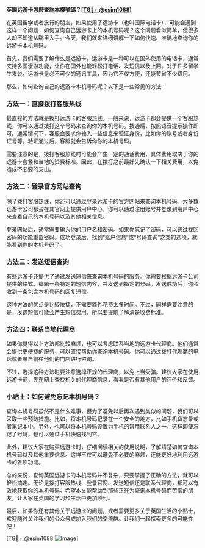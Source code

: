 **英国远游卡怎麽查詢本機號碼？[[TG💪+ @esim1088](https://t.me/s/esim1088)]**

在英国留学或者旅行的朋友，如果使用了远游卡（也叫国际电话卡），可能会遇到这样一个问题：如何查询自己远游卡上的本机号码呢？这个问题看似简单，但很多人却不知道从哪里入手。今天，我们就来详细讲解一下如何快速、准确地查询你的远游卡本机号码。

首先，我们需要了解什么是远游卡。远游卡是一种可以在国外使用的电话卡，通常支持多国漫游功能，让你在国外也能轻松打电话、发短信以及上网。对于许多留学生来说，远游卡是必不可少的通讯工具，因为它不仅方便，还能节省不少费用。

那么，如何查询自己的远游卡本机号码呢？以下是一些常见的方法：

### 方法一：直接拨打客服热线

最直接的方法就是拨打远游卡的客服热线。一般来说，远游卡都会提供一个客服热线，你可以通过拨打这个号码来查询你的本机号码。拨通后，按照语音提示操作即可。通常情况下，客服会要求你输入一些信息来验证身份，比如你的账号或者身份证号等。验证通过后，客服就会告诉你你的本机号码。

需要注意的是，拨打客服热线时可能会产生一定的通话费用，具体费用取决于你的远游卡套餐和当地的资费标准。因此，在拨打之前最好先确认一下相关费用，以免造成不必要的支出。

### 方法二：登录官方网站查询

除了拨打客服热线，你还可以通过登录远游卡的官方网站来查询本机号码。大多数远游卡公司都会在其官网上提供用户中心，你可以通过注册账号并登录到用户中心来查看自己的本机号码以及其他相关信息。

登录网站后，通常需要输入你的用户名和密码。如果你忘记了密码，可以通过找回密码的功能重置密码。成功登录后，找到“账户信息”或“号码查询”之类的选项，就能看到你的本机号码了。

### 方法三：发送短信查询

有些远游卡还提供了通过发送短信来查询本机号码的服务。你需要根据远游卡公司提供的格式，编辑一条特定的短信内容，并发送到指定的号码。发送成功后，你会收到一条包含本机号码的回复短信。

这种方法的优点是比较快捷，不需要额外花费太多时间。不过，同样需要注意的是，发送短信可能会产生短信费用，所以要提前了解清楚收费标准。

### 方法四：联系当地代理商

如果你觉得以上方法都比较麻烦，也可以考虑联系当地的远游卡代理商。他们通常会提供更便捷的服务，可以直接帮助你查询本机号码。你可以通过拨打代理商的电话或者亲自前往他们的门店进行咨询。

不过，选择这种方法时要注意选择正规的代理商，以免上当受骗。建议大家在使用远游卡前，先在网上查找相关的代理商信息，看看是否有其他用户的评价和反馈。

### 小贴士：如何避免忘记本机号码？

查询本机号码虽然不是什么难事，但为了避免以后再次遇到类似的问题，我们可以采取一些预防措施。比如，将本机号码记录在一个安全的地方，比如手机备忘录或者笔记本中。另外，也可以将本机号码设置为手机的常用联系人之一，这样即使忘记了号码，也可以通过手机快速找到它。

此外，建议大家在购买远游卡时，仔细阅读相关的使用说明，了解清楚如何查询本机号码以及其他重要信息。这样不仅可以避免不必要的麻烦，还能更好地利用远游卡的各项功能。

总的来说，查询英国远游卡的本机号码并不复杂，只要掌握了正确的方法，就可以轻松搞定。无论是拨打客服热线、登录官网、发送短信还是联系代理商，都可以有效地获取你的本机号码。希望本文能帮助到那些正在为查询本机号码而苦恼的朋友，让大家在英国的学习和生活中更加顺利。

最后，如果你还有其他关于远游卡的问题，或者需要更多关于英国生活的小贴士，欢迎随时关注我们的公众号或加入我们的交流群。让我们一起探索更多的可能性吧！

[[TG💪+ @esim1088](https://t.me/s/esim1088) ![Image](https://i.postimg.cc/4NQfJmqS/Snipaste-2025-05-13-00-14-12.png)]